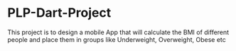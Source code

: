 # PLP-Dart-Project
This project is to design a mobile App that will calculate the BMI of different people and place them in groups like Underweight, Overweight, Obese etc
